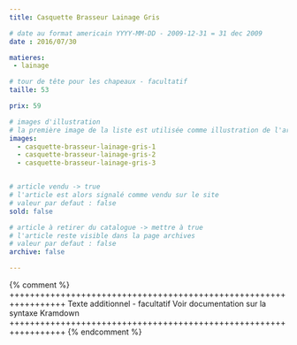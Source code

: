 ```yaml
---
title: Casquette Brasseur Lainage Gris

# date au format americain YYYY-MM-DD - 2009-12-31 = 31 dec 2009
date : 2016/07/30

matieres:
 - lainage

# tour de tête pour les chapeaux - facultatif
taille: 53

prix: 59

# images d'illustration
# la première image de la liste est utilisée comme illustration de l'article dans les pages de listing.
images:
  - casquette-brasseur-lainage-gris-1
  - casquette-brasseur-lainage-gris-2
  - casquette-brasseur-lainage-gris-3


# article vendu -> true
# l'article est alors signalé comme vendu sur le site
# valeur par defaut : false
sold: false

# article à retirer du catalogue -> mettre à true
# l'article reste visible dans la page archives
# valeur par defaut : false
archive: false

---
```

{% comment %} +++++++++++++++++++++++++++++++++++++++++++++++++++++++++++++++++
              Texte additionnel - facultatif
              Voir documentation sur la syntaxe Kramdown
+++++++++++++++++++++++++++++++++++++++++++++++++++++++++++++++++ {% endcomment %}
